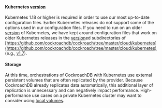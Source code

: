 #### Kubernetes [version](cluster-settings.html#setting-version)

Kubernetes 1.18 or higher is required in order to use our most up-to-date configuration files. Earlier Kubernetes releases do not support some of the options used in our configuration files. If you need to run on an older [version](cluster-settings.html#setting-version) of Kubernetes, we have kept around configuration files that work on older Kubernetes releases in the [version](cluster-settings.html#setting-version)ed subdirectories of [https://github.com/cockroachdb/cockroach/tree/master/cloud/kubernetes](https://github.com/cockroachdb/cockroach/tree/master/cloud/kubernetes) (e.g., [v1.7](https://github.com/cockroachdb/cockroach/tree/master/cloud/kubernetes/v1.7)).

#### Storage

At this time, orchestrations of CockroachDB with Kubernetes use external persistent volumes that are often replicated by the provider. Because CockroachDB already replicates data automatically, this additional layer of replication is unnecessary and can negatively impact performance. High-performance use cases on a private Kubernetes cluster may want to consider using [local volumes](https://kubernetes.io/docs/concepts/storage/volumes/#local).
